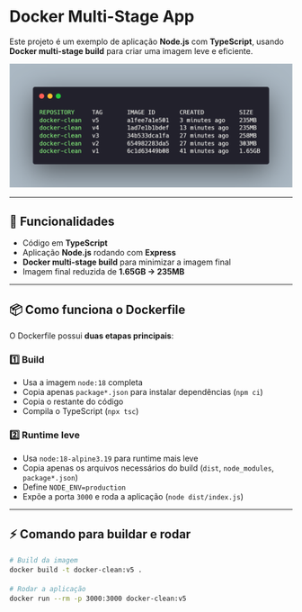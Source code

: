 # Docker Multi-Stage App

Este projeto é um exemplo de aplicação **Node.js** com **TypeScript**, usando **Docker multi-stage build** para criar uma imagem leve e eficiente.

![Dockerfile Multi-Stage](https://github.com/RyanViniciusS/Docker-Multi-Stage/blob/main/images/docker.png)

---

## 🚀 Funcionalidades

- Código em **TypeScript**
- Aplicação **Node.js** rodando com **Express**
- **Docker multi-stage build** para minimizar a imagem final
- Imagem final reduzida de **1.65GB → 235MB**

---

## 📦 Como funciona o Dockerfile

O Dockerfile possui **duas etapas principais**:

### 1️⃣ Build

- Usa a imagem `node:18` completa
- Copia apenas `package*.json` para instalar dependências (`npm ci`)
- Copia o restante do código
- Compila o TypeScript (`npx tsc`)

### 2️⃣ Runtime leve

- Usa `node:18-alpine3.19` para runtime mais leve
- Copia apenas os arquivos necessários do build (`dist`, `node_modules`, `package*.json`)
- Define `NODE_ENV=production`
- Expõe a porta `3000` e roda a aplicação (`node dist/index.js`)

---

## ⚡ Comando para buildar e rodar

```bash
# Build da imagem
docker build -t docker-clean:v5 .

# Rodar a aplicação
docker run --rm -p 3000:3000 docker-clean:v5
